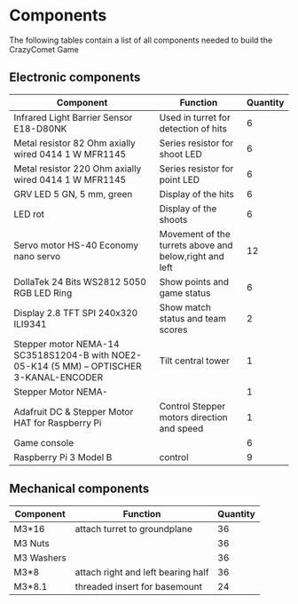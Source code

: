 # Components

The following tables contain a list of all components needed to build the CrazyComet Game
## Electronic components

| Component                                                                                | Function                                               | Quantity |
| ---------------------------------------------------------------------------------------- | ------------------------------------------------------ | -------- |
| Infrared Light Barrier Sensor E18-D80NK                                                  | Used in turret for detection of hits                   | 6        |
| Metal resistor 82 Ohm axially wired 0414 1 W MFR1145                                     | Series resistor for shoot LED                          | 6        |
| Metal resistor 220 Ohm axially wired 0414 1 W MFR1145                                    | Series resistor for point LED                          | 6        |
| GRV LED 5 GN, 5 mm, green                                                                | Display of the hits                                    | 6        |
| LED rot                                                                                  | Display of the shoots                                  | 6        |
| Servo motor HS-40 Economy nano servo                                                     | Movement of the turrets above and below,right and left | 12       |
| DollaTek 24 Bits WS2812 5050 RGB LED Ring                                                | Show points and game status                            | 6        |
| Display 2.8 TFT SPI 240x320 ILI9341                                                      | Show match status and team scores                      | 2        |
| Stepper motor NEMA-14 SC3518S1204-B with NOE2-05-K14 (5 MM) – 	OPTISCHER 3-KANAL-ENCODER | Tilt central tower                                     | 1        |
| Stepper Motor NEMA-                                                                      |                                                        | 1        |
| Adafruit DC & Stepper Motor HAT for Raspberry Pi                                         | Control Stepper motors direction and speed             | 1        |
| Game console                                                                             |                                                        | 6        |
| Raspberry Pi 3 Model B                                                                   | control                                                | 9        |

## Mechanical components

| Component  | Function                           | Quantity |
| ---------- | ---------------------------------- | -------- |
| M3*16      | attach turret to groundplane       | 36       |
| M3 Nuts    |                                    | 36       |
| M3 Washers |                                    | 36       |
| M3*8       | attach right and left bearing half | 36       |
| M3*8.1     | threaded insert for basemount      | 24       |
